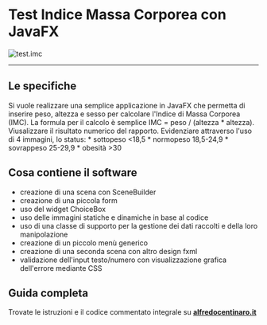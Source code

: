 # Test Indice Massa Corporea con JavaFX
![test.imc](https://www.alfredocentinaro.it/wp-content/uploads/2023/02/immagine-4.bmp "test.imc")

---
## Le specifiche
Si vuole realizzare una semplice applicazione in JavaFX che  permetta di inserire peso, altezza e sesso per calcolare l'Indice di Massa Corporea (IMC). La formula per il calcolo è semplice IMC = peso / (altezza * altezza). Viusalizzare il risultato numerico del rapporto. Evidenziare attraverso l'uso di 4 immagini, lo status: 
     * sottopeso 	<18,5
     * normopeso 	18,5-24,9
     * sovrappeso 	25-29,9
     * obesità 	>30

## Cosa contiene il software

* creazione di una scena con SceneBuilder
* creazione di una piccola form
* uso del widget ChoiceBox
* uso delle immagini statiche e dinamiche in base al codice
* uso di una classe di supporto per la gestione dei dati raccolti e della loro manipolazione
* creazione di un piccolo menù generico
* creazione di una seconda scena con altro design fxml
* validazione dell'input testo/numero con visualizzazione grafica dell'errore mediante CSS

## Guida completa
Trovate le istruzioni e il codice commentato integrale su [**alfredocentinaro.it**](https://www.alfredocentinaro.it/lezioni/java/test-imc-in-javafx/)
